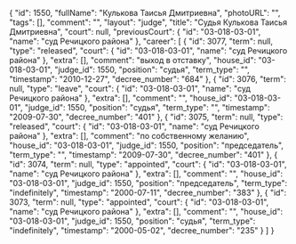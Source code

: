 {
    "id": 1550,
    "fullName": "Кулькова Таисья Дмитриевна",
    "photoURL": "",
    "tags": [],
    "comment": "",
    "layout": "judge",
    "title": "Судья Кулькова Таисья Дмитриевна",
    "court": null,
    "previousCourt": {
        "id": "03-018-03-01",
        "name": "суд Речицкого района"
    },
    "career": [
        {
            "id": 3077,
            "term": null,
            "type": "released",
            "court": {
                "id": "03-018-03-01",
                "name": "суд Речицкого района"
            },
            "extra": [],
            "comment": "выход в отставку",
            "house_id": "03-018-03-01",
            "judge_id": 1550,
            "position": "судья",
            "term_type": "",
            "timestamp": "2010-12-27",
            "decree_number": "684"
        },
        {
            "id": 3076,
            "term": null,
            "type": "leave",
            "court": {
                "id": "03-018-03-01",
                "name": "суд Речицкого района"
            },
            "extra": [],
            "comment": "",
            "house_id": "03-018-03-01",
            "judge_id": 1550,
            "position": "судья",
            "term_type": "",
            "timestamp": "2009-07-30",
            "decree_number": "401"
        },
        {
            "id": 3075,
            "term": null,
            "type": "released",
            "court": {
                "id": "03-018-03-01",
                "name": "суд Речицкого района"
            },
            "extra": [],
            "comment": "по собственному желанию",
            "house_id": "03-018-03-01",
            "judge_id": 1550,
            "position": "председатель",
            "term_type": "",
            "timestamp": "2009-07-30",
            "decree_number": "401"
        },
        {
            "id": 3074,
            "term": null,
            "type": "appointed",
            "court": {
                "id": "03-018-03-01",
                "name": "суд Речицкого района"
            },
            "extra": [],
            "comment": "",
            "house_id": "03-018-03-01",
            "judge_id": 1550,
            "position": "председатель",
            "term_type": "indefinitely",
            "timestamp": "2000-07-11",
            "decree_number": "383"
        },
        {
            "id": 3073,
            "term": null,
            "type": "appointed",
            "court": {
                "id": "03-018-03-01",
                "name": "суд Речицкого района"
            },
            "extra": [],
            "comment": "",
            "house_id": "03-018-03-01",
            "judge_id": 1550,
            "position": "судья",
            "term_type": "indefinitely",
            "timestamp": "2000-05-02",
            "decree_number": "235"
        }
    ]
}